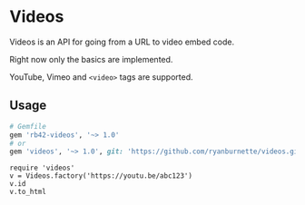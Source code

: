 # Videos

Videos is an API for going from a URL to video embed code.

Right now only the basics are implemented.

YouTube, Vimeo and `<video>` tags are supported.

## Usage

```ruby
# Gemfile
gem 'rb42-videos', '~> 1.0'
# or
gem 'videos', '~> 1.0', git: 'https://github.com/ryanburnette/videos.git'
```

```
require 'videos'
v = Videos.factory('https://youtu.be/abc123')
v.id
v.to_html
```

